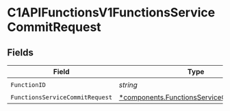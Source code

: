 # C1APIFunctionsV1FunctionsServiceCommitRequest


## Fields

| Field                                                                                                 | Type                                                                                                  | Required                                                                                              | Description                                                                                           |
| ----------------------------------------------------------------------------------------------------- | ----------------------------------------------------------------------------------------------------- | ----------------------------------------------------------------------------------------------------- | ----------------------------------------------------------------------------------------------------- |
| `FunctionID`                                                                                          | *string*                                                                                              | :heavy_check_mark:                                                                                    | N/A                                                                                                   |
| `FunctionsServiceCommitRequest`                                                                       | [*components.FunctionsServiceCommitRequest](../../models/components/functionsservicecommitrequest.md) | :heavy_minus_sign:                                                                                    | N/A                                                                                                   |